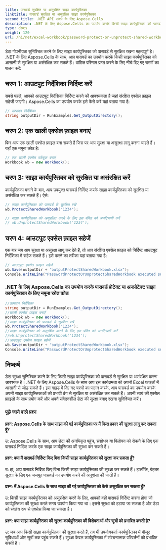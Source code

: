 ```yaml
---
title: पासवर्ड सुरक्षित या असुरक्षित साझा कार्यपुस्तिका
linktitle: पासवर्ड सुरक्षित या असुरक्षित साझा कार्यपुस्तिका
second_title: .NET API संदर्भ के लिए Aspose.Cells
description: .NET के लिए Aspose.Cells का उपयोग करके किसी साझा कार्यपुस्तिका को पासवर्ड से सुरक्षित या असंरक्षित करना सीखें।
type: docs
weight: 120
url: /hi/net/excel-workbook/password-protect-or-unprotect-shared-workbook/
---
```

डेटा गोपनीयता सुनिश्चित करने के लिए साझा कार्यपुस्तिका को पासवर्ड से सुरक्षित रखना महत्वपूर्ण है। .NET के लिए Aspose.Cells के साथ, आप पासवर्ड का उपयोग करके किसी साझा कार्यपुस्तिका को आसानी से सुरक्षित या असंरक्षित कर सकते हैं। वांछित परिणाम प्राप्त करने के लिए नीचे दिए गए चरणों का पालन करें:

## चरण 1: आउटपुट निर्देशिका निर्दिष्ट करें

सबसे पहले, आपको आउटपुट निर्देशिका निर्दिष्ट करने की आवश्यकता है जहां संरक्षित एक्सेल फ़ाइल सहेजी जाएगी। Aspose.Cells का उपयोग करके इसे कैसे करें यहां बताया गया है:

```csharp
// उत्पादन निर्देशिका
string outputDir = RunExamples.Get_OutputDirectory();
```

## चरण 2: एक खाली एक्सेल फ़ाइल बनाएं

फिर आप एक खाली एक्सेल फ़ाइल बना सकते हैं जिस पर आप सुरक्षा या असुरक्षा लागू करना चाहते हैं। यहाँ एक नमूना कोड है:

```csharp
// एक खाली एक्सेल वर्कबुक बनाएं
Workbook wb = new Workbook();
```

## चरण 3: साझा कार्यपुस्तिका को सुरक्षित या असंरक्षित करें

कार्यपुस्तिका बनाने के बाद, आप उपयुक्त पासवर्ड निर्दिष्ट करके साझा कार्यपुस्तिका को सुरक्षित या असंरक्षित कर सकते हैं। ऐसे:

```csharp
// साझा कार्यपुस्तिका को पासवर्ड से सुरक्षित रखें
wb.ProtectSharedWorkbook("1234");

// साझा कार्यपुस्तिका को असुरक्षित करने के लिए इस पंक्ति को अनटिप्पणी करें
// wb.UnprotectSharedWorkbook('1234');
```

## चरण 4: आउटपुट एक्सेल फ़ाइल सहेजें

एक बार जब आप सुरक्षा या असुरक्षा लागू कर देते हैं, तो आप संरक्षित एक्सेल फ़ाइल को निर्दिष्ट आउटपुट निर्देशिका में सहेज सकते हैं। इसे करने का तरीका यहां बताया गया है:

```csharp
// आउटपुट एक्सेल फ़ाइल सहेजें
wb.Save(outputDir + "outputProtectSharedWorkbook.xlsx");
Console.WriteLine("PasswordProtectOrUnprotectSharedWorkbook executed successfully.\r\n");
```

### .NET के लिए Aspose.Cells का उपयोग करके पासवर्ड प्रोटेक्ट या अनप्रोटेक्ट साझा कार्यपुस्तिका के लिए नमूना स्रोत कोड 
```csharp
//उत्पादन निर्देशिका
string outputDir = RunExamples.Get_OutputDirectory();
//खाली एक्सेल फ़ाइल बनाएँ
Workbook wb = new Workbook();
//साझा कार्यपुस्तिका को पासवर्ड से सुरक्षित रखें
wb.ProtectSharedWorkbook("1234");
//साझा कार्यपुस्तिका को असुरक्षित करने के लिए इस पंक्ति को अनटिप्पणी करें
//wb.UnprotectSharedWorkbook('1234');
//आउटपुट एक्सेल फ़ाइल सहेजें
wb.Save(outputDir + "outputProtectSharedWorkbook.xlsx");
Console.WriteLine("PasswordProtectOrUnprotectSharedWorkbook executed successfully.\r\n");
```

## निष्कर्ष

डेटा सुरक्षा सुनिश्चित करने के लिए किसी साझा कार्यपुस्तिका को पासवर्ड से सुरक्षित या असंरक्षित करना आवश्यक है। .NET के लिए Aspose.Cells के साथ आप इस कार्यक्षमता को अपनी Excel फ़ाइलों में आसानी से जोड़ सकते हैं। इस गाइड में दिए गए चरणों का पालन करके, आप पासवर्ड का उपयोग करके अपनी साझा कार्यपुस्तिकाओं को प्रभावी ढंग से सुरक्षित या असंरक्षित कर सकते हैं। अपनी स्वयं की एक्सेल फ़ाइलों के साथ प्रयोग करें और अपने संवेदनशील डेटा की सुरक्षा बनाए रखना सुनिश्चित करें।

### पूछे जाने वाले प्रश्न

#### प्रश्न: Aspose.Cells के साथ साझा की गई कार्यपुस्तिका पर मैं किस प्रकार की सुरक्षा लागू कर सकता हूं?
    
उ: Aspose.Cells के साथ, आप डेटा की अनधिकृत पहुंच, संशोधन या विलोपन को रोकने के लिए एक पासवर्ड निर्दिष्ट करके एक साझा कार्यपुस्तिका की सुरक्षा कर सकते हैं।

#### प्रश्न: क्या मैं पासवर्ड निर्दिष्ट किए बिना किसी साझा कार्यपुस्तिका की सुरक्षा कर सकता हूँ?
    
उ: हां, आप पासवर्ड निर्दिष्ट किए बिना किसी साझा कार्यपुस्तिका की सुरक्षा कर सकते हैं। हालाँकि, बेहतर सुरक्षा के लिए एक मजबूत पासवर्ड का उपयोग करने की अनुशंसा की जाती है।

#### प्रश्न: मैं Aspose.Cells के साथ साझा की गई कार्यपुस्तिका को कैसे असुरक्षित कर सकता हूँ?
    
उ: किसी साझा कार्यपुस्तिका को असुरक्षित करने के लिए, आपको वही पासवर्ड निर्दिष्ट करना होगा जो कार्यपुस्तिका की सुरक्षा करते समय उपयोग किया गया था। इससे सुरक्षा को हटाया जा सकता है और डेटा को स्वतंत्र रूप से एक्सेस किया जा सकता है।

#### प्रश्न: क्या साझा कार्यपुस्तिका की सुरक्षा कार्यपुस्तिका की विशेषताओं और सूत्रों को प्रभावित करती है?
    
उ: जब आप किसी साझा कार्यपुस्तिका की सुरक्षा करते हैं, तब भी उपयोगकर्ता कार्यपुस्तिका में मौजूद सुविधाओं और सूत्रों तक पहुंच सकते हैं। सुरक्षा केवल कार्यपुस्तिका में संरचनात्मक परिवर्तनों को प्रभावित करती है।